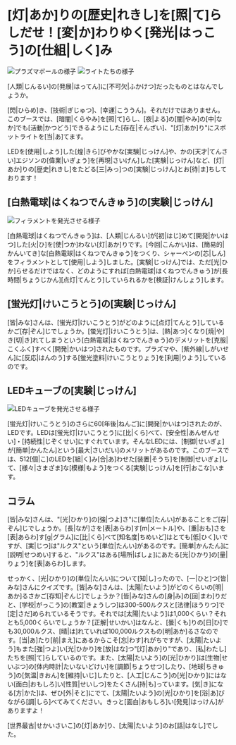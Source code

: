 # [灯|あか]りの[歴史|れきし]を[照|て]らしだせ！[変|か]わりゆく[発光|はっこう]の[仕組|しく]み
![プラズマボールの様子](/img/light/light_carousel_3.png)
![ライトたちの様子](/img/light/light_carousel_4.png)

[人類|じんるい]の[発展|はってん]に[不可欠|ふかけつ]だったものとはなんでしょうか。

[閃|ひらめ]き、[技術|ぎじゅつ]、[幸運|こううん]。それだけではありません。このブースでは、[暗闇|くらやみ]を[照|て]らし、[夜|よる]の[闇|やみ]の[中|なか]でも[活動|かつどう]できるようにした[存在|そんざい]、"[灯|あか]り"にスポットライトを[当|あ]てます。

LEDを[使用|しよう]した[煌|きら]びやかな[実験|じっけん]や、かの[天才|てんさい]エジソンの[偉業|いぎょう]を[再現|さいげん]した[実験|じっけん]など、[灯|あか]りの[歴史|れきし]をたどる[三|みっ]つの[実験|じっけん]とお[待|ま]ちしております！

## [白熱電球|はくねつでんきゅう]の[実験|じっけん]

![フィラメントを発光させる様子](/img/light/灯り_ふぃらめんと.jpg)

[白熱電球|はくねつでんきゅう]は、[人類|じんるい]が[初|はじ]めて[開発|かいはつ]した[火|ひ]を[使|つか]わない[灯|あか]りです。[今回|こんかい]は、[簡易的|かんいてき]な[白熱電球|はくねつでんきゅう]をつくり、シャーペンの[芯|しん]をフィラメントとして[使用|しよう]しました。[実験|じっけん]では、ただ[光|ひか]らせるだけではなく、どのようにすれば[白熱電球|はくねつでんきゅう]が[長時間|ちょうじかん][点灯|てんとう]していられるかを[検証|けんしょう]します。

## [蛍光灯|けいこうとう]の[実験|じっけん]

[皆|みな]さんは、[蛍光灯|けいこうとう]がどのように[点灯|てんとう]しているかご[存|ぞん]じでしょうか。[蛍光灯|けいこうとう]は、[熱|あつ]くなり[焼|や]き[切|き]れてしまうという[白熱電球|はくねつでんきゅう]のデメリットを[克服|こくふく]すべく[開発|かいはつ]されたものです。プラズマや、[紫外線|しがいせん]に[反応|はんのう]する[蛍光塗料|けいこうとりょう]を[利用|りよう]しているのです。

## LEDキューブの[実験|じっけん]

![LEDキューブを発光させる様子](/img/light/灯り_LEDきゅーぶ.png)

[蛍光灯|けいこうとう]のさらに60[年後|ねんご]に[開発|かいはつ]されたのが、LEDです。LEDは[蛍光灯|けいこうとう]に[比|くら]べて、[安全性|あんぜんせい]・[持続性|じぞくせい]にすぐれています。そんなLEDには、[制御|せいぎょ]が[簡単|かんたん]という[最大|さいだい]のメリットがあるのです。このブースでは、512[個|こ]のLEDを[組|く]み[合|あ]わせた[装置|そうち]を[制御|せいぎょ]して、[様々|さまざま]な[模様|もよう]をつくる[実験|じっけん]を[行|おこな]います。

## コラム

[皆|みな]さんは、"[光|ひかり]の[強|つよ]さ"に[単位|たんい]があることをご[存|ぞん]じでしょうか。[長|なが]さを[表|あらわ]す[m|メートル]や、[重|おも]さを[表|あらわ]す[g|グラム]に[比|くら]べて[知名度|ちめいど]はとても[低|ひく]いですが、[実|じつ]は"ルクス"という[単位|たんい]があるのです。[簡単|かんたん]に[説明|せつめい]すると、"ルクス"はある[場所|ばしょ]にあたる[光|ひかり]の[量|りょう]を[表|あらわ]します。

せっかく、[光|ひかり]の[単位|たんい]について[知|し]ったので、[一|ひと]つ[皆|みな]さんにクイズです。[皆|みな]さんは、[太陽|たいよう]がどのくらいの[明|あか]るさかご[存知|ぞんじ]でしょうか？[皆|みな]さんの[身|み]の[回|まわ]りだと、[学校|がっこう]の[教室|きょうしつ]は300-500ルクスと[法律|ほうりつ]で[定|さだ]められているそうです。それでは[太陽|たいよう]は1,000くらい？それとも5,000くらいでしょうか？[正解|せいかい]はなんと、[曇|くも]りの[日|ひ]でも30,000ルクス、[晴|は]れていれば100,000ルクスもの[明|あか]るさなのです。[当|あ]たり[前|まえ]にあるからこそ[忘|わす]れがちですが、[太陽|たいよう]もまた[強|つよ]い[光|ひかり]を[放|はな]つ"[灯|あか]り"であり、[私|わたし]たちを[照|て]らしているのです。また、[太陽|たいよう]の[光|ひかり]は[生物|せいぶつ]の[体内時計|たいないどけい]を[調節|ちょうせつ]したり、[地球|ちきゅう]の[気温|きおん]を[維持|いじ]したりと、[人工|じんこう]の[光|ひかり]にはない[面白|おもしろ]い[性質|せいしつ]をたくさん[持|も]っています。[気|き]になる[方|かた]は、ぜひ[外|そと]にでて、[太陽|たいよう]の[光|ひかり]を[浴|あ]びながら[調|しら]べてみてください。きっと[面白|おもしろ]い[発見|はっけん]がありますよ！

[世界最古|せかいさいこ]の[灯|あか]り、[太陽|たいよう]のお[話|はなし]でした。